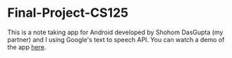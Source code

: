 # Final-Project-CS125

This is a note taking app for Android developed by Shohom DasGupta (my partner) and I using Google's text to speech API. You can watch a demo of the app [here](https://youtu.be/zPBWrp4VTAc).
